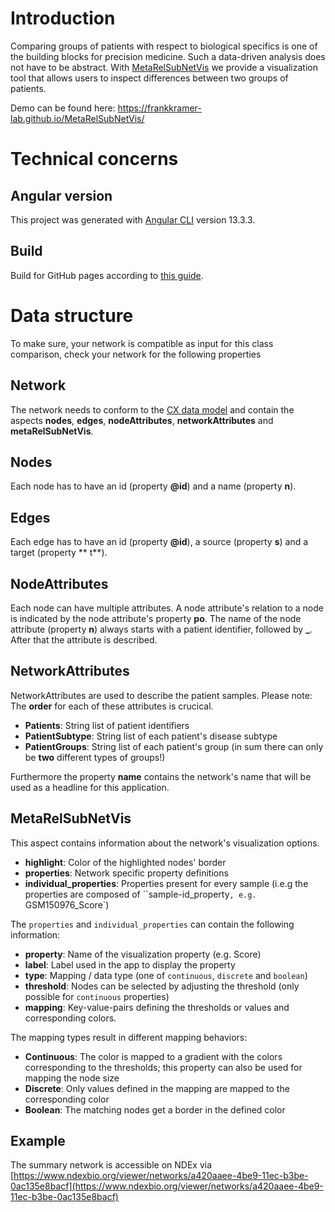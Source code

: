 # Introduction

Comparing groups of patients with respect to biological specifics is one of the building blocks for
precision medicine. Such a data-driven analysis does not have to be abstract.
With [MetaRelSubNetVis](https://frankkramer-lab.github.io/MetaRelSubNetVis/) we provide a
visualization tool that allows users to inspect differences between two groups of patients.

Demo can be found here: https://frankkramer-lab.github.io/MetaRelSubNetVis/

# Technical concerns

## Angular version

This project was generated with [Angular CLI](https://github.com/angular/angular-cli) version
13.3.3.

## Build

Build for GitHub pages according to [this guide](https://angular.io/guide/deployment).

# Data structure

To make sure, your network is compatible as input for this class comparison, check your network for
the following properties

## Network

The network needs to conform to the [CX data model](https://home.ndexbio.org/data-model/) and
contain the aspects **nodes**, **edges**, **nodeAttributes**, **networkAttributes** and **metaRelSubNetVis**.

## Nodes

Each node has to have an id (property **@id**) and a name (property **n**).

## Edges

Each edge has to have an id (property **@id**), a source (property **s**) and a target (property **
t**).

## NodeAttributes

Each node can have multiple attributes. A node attribute's relation to a node is indicated by the
node attribute's property **po**. The name of the node attribute (property **n**) always starts with
a patient identifier, followed by **\_**. After that the attribute is described. 

## NetworkAttributes

NetworkAttributes are used to describe the patient samples. Please note: The **order** for each of
these attributes is crucical.

- **Patients**: String list of patient identifiers
- **PatientSubtype**: String list of each patient's disease subtype
- **PatientGroups**: String list of each patient's group (in sum there can only be **two** different
  types of groups!)

Furthermore the property **name** contains the network's name that will be used as a headline for
this application.

## MetaRelSubNetVis

This aspect contains information about the network's visualization options.

- **highlight**: Color of the highlighted nodes' border
- **properties**: Network specific property definitions
- **individual_properties**: Properties present for every sample (i.e.g the properties are composed of ``sample-id_property`, e.g. `GSM150976_Score`)

The `properties` and `individual_properties` can contain the following information: 

- **property**: Name of the visualization property (e.g. Score)
- **label**: Label used in the app to display the property
- **type**: Mapping / data type (one of `continuous`, `discrete` and `boolean`) 
- **threshold**: Nodes can be selected by adjusting the threshold (only possible for `continuous` properties)
- **mapping**: Key-value-pairs defining the thresholds or values and corresponding colors.

The mapping types result in different mapping behaviors:

- **Continuous**: The color is mapped to a gradient with the colors corresponding to the thresholds; this property can also be used for mapping the node size
- **Discrete**: Only values defined in the mapping are mapped to the corresponding color
- **Boolean**: The matching nodes get a border in the defined color

## Example

The summary network is accessible on NDEx
via [https://www.ndexbio.org/viewer/networks/a420aaee-4be9-11ec-b3be-0ac135e8bacf](https://www.ndexbio.org/viewer/networks/a420aaee-4be9-11ec-b3be-0ac135e8bacf)
